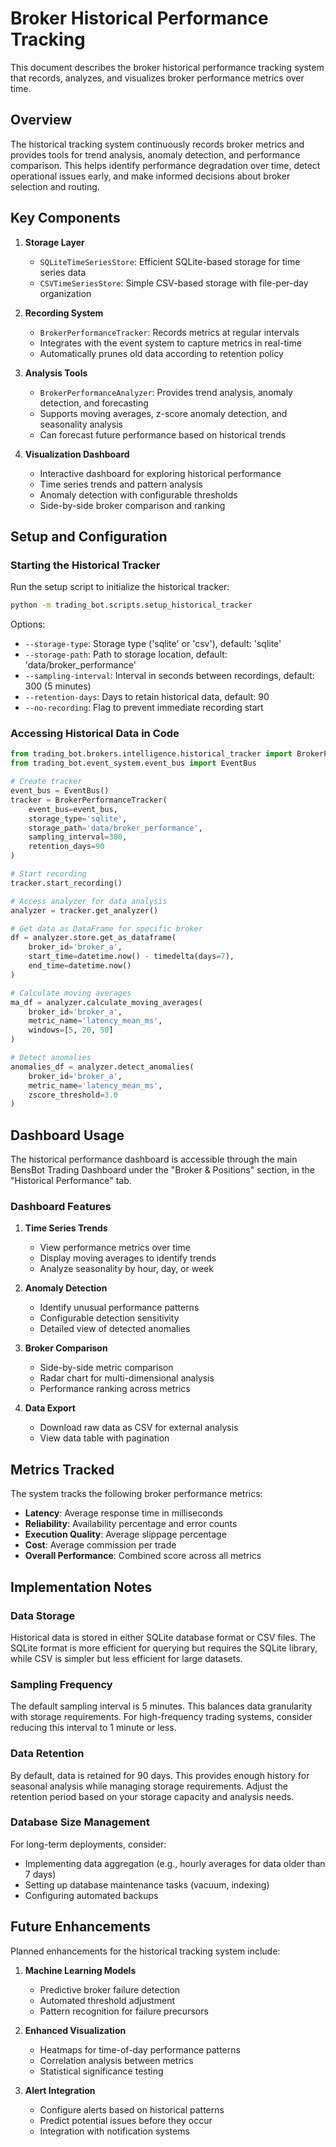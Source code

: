 # Broker Historical Performance Tracking

This document describes the broker historical performance tracking system that records, analyzes, and visualizes broker performance metrics over time.

## Overview

The historical tracking system continuously records broker metrics and provides tools for trend analysis, anomaly detection, and performance comparison. This helps identify performance degradation over time, detect operational issues early, and make informed decisions about broker selection and routing.

## Key Components

1. **Storage Layer**
   - `SQLiteTimeSeriesStore`: Efficient SQLite-based storage for time series data
   - `CSVTimeSeriesStore`: Simple CSV-based storage with file-per-day organization

2. **Recording System**
   - `BrokerPerformanceTracker`: Records metrics at regular intervals
   - Integrates with the event system to capture metrics in real-time
   - Automatically prunes old data according to retention policy

3. **Analysis Tools**
   - `BrokerPerformanceAnalyzer`: Provides trend analysis, anomaly detection, and forecasting
   - Supports moving averages, z-score anomaly detection, and seasonality analysis
   - Can forecast future performance based on historical trends

4. **Visualization Dashboard**
   - Interactive dashboard for exploring historical performance
   - Time series trends and pattern analysis
   - Anomaly detection with configurable thresholds
   - Side-by-side broker comparison and ranking

## Setup and Configuration

### Starting the Historical Tracker

Run the setup script to initialize the historical tracker:

```bash
python -m trading_bot.scripts.setup_historical_tracker
```

Options:
- `--storage-type`: Storage type ('sqlite' or 'csv'), default: 'sqlite'
- `--storage-path`: Path to storage location, default: 'data/broker_performance'
- `--sampling-interval`: Interval in seconds between recordings, default: 300 (5 minutes)
- `--retention-days`: Days to retain historical data, default: 90
- `--no-recording`: Flag to prevent immediate recording start

### Accessing Historical Data in Code

```python
from trading_bot.brokers.intelligence.historical_tracker import BrokerPerformanceTracker
from trading_bot.event_system.event_bus import EventBus

# Create tracker
event_bus = EventBus()
tracker = BrokerPerformanceTracker(
    event_bus=event_bus,
    storage_type='sqlite',
    storage_path='data/broker_performance',
    sampling_interval=300,
    retention_days=90
)

# Start recording
tracker.start_recording()

# Access analyzer for data analysis
analyzer = tracker.get_analyzer()

# Get data as DataFrame for specific broker
df = analyzer.store.get_as_dataframe(
    broker_id='broker_a',
    start_time=datetime.now() - timedelta(days=7),
    end_time=datetime.now()
)

# Calculate moving averages
ma_df = analyzer.calculate_moving_averages(
    broker_id='broker_a',
    metric_name='latency_mean_ms',
    windows=[5, 20, 50]
)

# Detect anomalies
anomalies_df = analyzer.detect_anomalies(
    broker_id='broker_a',
    metric_name='latency_mean_ms',
    zscore_threshold=3.0
)
```

## Dashboard Usage

The historical performance dashboard is accessible through the main BensBot Trading Dashboard under the "Broker & Positions" section, in the "Historical Performance" tab.

### Dashboard Features

1. **Time Series Trends**
   - View performance metrics over time
   - Display moving averages to identify trends
   - Analyze seasonality by hour, day, or week

2. **Anomaly Detection**
   - Identify unusual performance patterns
   - Configurable detection sensitivity
   - Detailed view of detected anomalies

3. **Broker Comparison**
   - Side-by-side metric comparison
   - Radar chart for multi-dimensional analysis
   - Performance ranking across metrics

4. **Data Export**
   - Download raw data as CSV for external analysis
   - View data table with pagination

## Metrics Tracked

The system tracks the following broker performance metrics:

- **Latency**: Average response time in milliseconds
- **Reliability**: Availability percentage and error counts
- **Execution Quality**: Average slippage percentage
- **Cost**: Average commission per trade
- **Overall Performance**: Combined score across all metrics

## Implementation Notes

### Data Storage

Historical data is stored in either SQLite database format or CSV files. The SQLite format is more efficient for querying but requires the SQLite library, while CSV is simpler but less efficient for large datasets.

### Sampling Frequency

The default sampling interval is 5 minutes. This balances data granularity with storage requirements. For high-frequency trading systems, consider reducing this interval to 1 minute or less.

### Data Retention

By default, data is retained for 90 days. This provides enough history for seasonal analysis while managing storage requirements. Adjust the retention period based on your storage capacity and analysis needs.

### Database Size Management

For long-term deployments, consider:
- Implementing data aggregation (e.g., hourly averages for data older than 7 days)
- Setting up database maintenance tasks (vacuum, indexing)
- Configuring automated backups

## Future Enhancements

Planned enhancements for the historical tracking system include:

1. **Machine Learning Models**
   - Predictive broker failure detection
   - Automated threshold adjustment
   - Pattern recognition for failure precursors

2. **Enhanced Visualization**
   - Heatmaps for time-of-day performance patterns
   - Correlation analysis between metrics
   - Statistical significance testing

3. **Alert Integration**
   - Configure alerts based on historical patterns
   - Predict potential issues before they occur
   - Integration with notification systems
